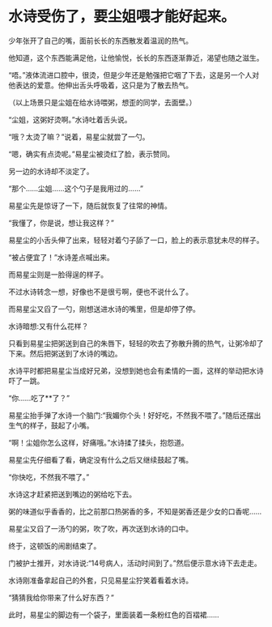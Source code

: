 

# 水诗受伤了，要尘姐喂才能好起来。

少年张开了自己的嘴，面前长长的东西散发着温润的热气。

他知道，这个东西能满足他，让他愉悦，长长的东西逐渐靠近，渴望也随之滋生。

“唔。”液体流进口腔中，很烫，但是少年还是勉强把它咽了下去，这是另一个人对他表达的爱意。他伸出舌头呼吸着，这只是为了散去热气。

（以上场景只是尘姐在给水诗喂粥，想歪的同学，去面壁。）

“尘姐，这粥好烫啊。”水诗吐着舌头说。

“哦？太烫了嘛？”说着，易星尘就尝了一勺。

“嗯，确实有点烫呢。”易星尘被烫红了脸，表示赞同。

另一边的水诗却不淡定了。

“那个……尘姐……这个勺子是我用过的……”

易星尘先是惊讶了一下，随后就恢复了往常的神情。

“我懂了，你是说，想让我这样？”

易星尘的小舌头伸了出来，轻轻对着勺子舔了一口，脸上的表示意犹未尽的样子。

“被占便宜了！”水诗差点喊出来。

而易星尘则是一脸得逞的样子。

不过水诗转念一想，好像也不是很亏啊，便也不说什么了。

而易星尘又舀了一勺，刚想送进水诗的嘴里，但是却停了停。

水诗暗想:又有什么花样？

只看到易星尘把粥送到自己的朱唇下，轻轻的吹去了弥散升腾的热气，让粥冷却了下来。然后把粥送到了水诗的嘴边。

水诗平时都把易星尘当成好兄弟，没想到她也会有柔情的一面，这样的举动把水诗吓了一跳。

“你……吃了**了？”

易星尘抬手弹了水诗一个脑门:“我媚你个头！好好吃，不然我不喂了。”随后还摆出生气的样子，鼓起了小嘴。

“啊！尘姐你怎么这样，好痛哦。”水诗揉了揉头，抱怨道。

易星尘先仔细看了看，确定没有什么之后又继续鼓起了嘴。

“你快吃，不然我不喂了。”

水诗这才赶紧把送到嘴边的粥给吃下去。

粥的味道似乎香香的，比之前那口热粥香的多，不知是粥香还是少女的口香呢……

易星尘又舀了一汤勺的粥，吹了吹，再次送到水诗的口中。

终于，这顿饭的闹剧结束了。

门被护士推开，对水诗说:“14号病人，活动时间到了。”然后便示意水诗下去走走。

水诗刚准备拿起自己的外套，只见易星尘狞笑着看着水诗。

“猜猜我给你带来了什么好东西？”

此时，易星尘的脚边有一个袋子，里面装着一条粉红色的百褶裙……